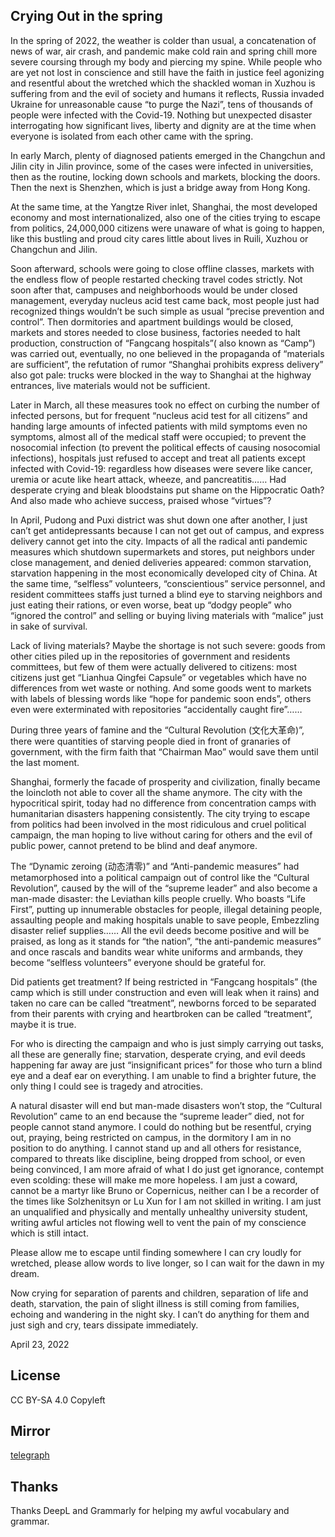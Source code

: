 ## Crying Out in the spring

In the spring of 2022, the weather is colder than usual, a concatenation of news of war, air crash, and pandemic make cold rain and spring chill more severe coursing through my body and piercing my spine. While people who are yet not lost in conscience and still have the faith in justice feel agonizing and resentful about the wretched which the shackled woman in Xuzhou is suffering from and the evil of society and humans it reflects, Russia invaded Ukraine for unreasonable cause “to purge the Nazi”, tens of thousands of people were infected with the Covid-19. Nothing but unexpected disaster interrogating how significant lives, liberty and dignity are at the time when everyone is isolated from each other came with the spring.

In early March, plenty of diagnosed patients emerged in the Changchun and Jilin city in Jilin province, some of the cases were infected in universities, then as the routine, locking down schools and markets, blocking the doors. Then the next is Shenzhen, which is just a bridge away from Hong Kong.

At the same time, at the Yangtze River inlet, Shanghai, the most developed economy and most internationalized, also one of the cities trying to escape from politics, 24,000,000 citizens were unaware of what is going to happen, like this bustling and proud city cares little about lives in Ruili, Xuzhou or Changchun and Jilin.

Soon afterward, schools were going to close offline classes, markets with the endless flow of people restarted checking travel codes strictly. Not soon after that, campuses and neighborhoods would be under closed management, everyday nucleus acid test came back, most people just had recognized things wouldn’t be such simple as usual “precise prevention and control”. Then dormitories and apartment buildings would be closed, markets and stores needed to close business, factories needed to halt production, construction of “Fangcang hospitals”( also known as “Camp”) was carried out,  eventually, no one believed in the propaganda of “materials are sufficient”, the refutation of rumor “Shanghai prohibits express delivery” also got pale: trucks were blocked in the way to Shanghai at the highway entrances, live materials would not be sufficient.

Later in March, all these measures took no effect on curbing the number of infected persons, but for frequent “nucleus acid test for all citizens” and handing large amounts of infected patients with mild symptoms even no symptoms, almost all of the medical staff were occupied; to prevent the nosocomial infection (to prevent the political effects of causing nosocomial infections), hospitals just refused to accept and treat all patients except infected with Covid-19: regardless how diseases were severe like cancer, uremia or acute like heart attack, wheeze, and pancreatitis…… Had desperate crying and bleak bloodstains put shame on the Hippocratic Oath? And also made who achieve success, praised whose “virtues”?

In April, Pudong and Puxi district was shut down one after another, I just can’t get antidepressants because I can not get out of campus, and express delivery cannot get into the city. Impacts of all the radical anti pandemic measures which shutdown supermarkets and stores, put neighbors under close management, and denied deliveries appeared: common starvation, starvation happening in the most economically developed city of China. At the same time, “selfless” volunteers, “conscientious” service personnel, and resident committees staffs just turned a blind eye to starving neighbors and just eating their rations, or even worse,  beat up “dodgy people” who “ignored the control” and selling or buying living materials with “malice” just in sake of survival.

Lack of living materials? Maybe the shortage is not such severe: goods from other cities piled up in the repositories of government and residents committees,  but few of them were actually delivered to citizens: most citizens just get “Lianhua Qingfei Capsule” or vegetables which have no differences from wet waste or nothing. And some goods went to markets with labels of blessing words like “hope for pandemic soon ends”, others even were exterminated with repositories “accidentally caught fire”……

During three years of famine and the “Cultural Revolution (文化大革命)”, there were quantities of starving people died in front of granaries of government, with the firm faith that “Chairman Mao” would save them until the last moment.

Shanghai, formerly the facade of prosperity and civilization, finally became the loincloth not able to cover all the shame anymore. The city with the hypocritical spirit, today had no difference from concentration camps with humanitarian disasters happening consistently.  The city trying to escape from politics had been involved in the most ridiculous and cruel political campaign, the man hoping to live without caring for others and the evil of public power, cannot pretend to be blind and deaf anymore.

The “Dynamic zeroing (动态清零)” and “Anti-pandemic measures” had metamorphosed into a political campaign out of control like the “Cultural Revolution”, caused by the will of the “supreme leader” and also become a man-made disaster: the Leviathan kills people cruelly. Who boasts “Life First”, putting up innumerable obstacles for people, illegal detaining people, assaulting people and making hospitals unable to save people, Embezzling disaster relief supplies…… All the evil deeds become positive and will be praised, as long as it stands for “the nation”, “the anti-pandemic measures” and once rascals and bandits wear white uniforms and armbands, they become “selfless volunteers” everyone should be grateful for.

Did patients get treatment? If being restricted in “Fangcang hospitals” (the camp which is still under construction and even will leak when it rains) and taken no care can be called “treatment”, newborns forced to be separated from their parents with crying and heartbroken can be called “treatment”, maybe it is true.

For who is directing the campaign and who is just simply carrying out tasks, all these are generally fine; starvation, desperate crying, and evil deeds happening far away are just “insignificant prices” for those who turn a blind eye and a deaf ear on everything. I am unable to find a brighter future, the only thing I could see is tragedy and atrocities.

A natural disaster will end but man-made disasters won’t stop, the “Cultural Revolution” came to an end because the “supreme leader” died, not for people cannot stand anymore. I could do nothing but be resentful, crying out, praying, being restricted on campus, in the dormitory I am in no position to do anything. I cannot stand up and all others for resistance, compared to threats like discipline, being dropped from school, or even being convinced, I am more afraid of what I do just get ignorance, contempt even scolding: these will make me more hopeless. I am just a coward, cannot be a martyr like Bruno or Copernicus, neither can I be a recorder of the times like Solzhenitsyn or Lu Xun for I am not skilled in writing. I am just an unqualified and physically and mentally unhealthy university student, writing awful articles not flowing well to vent the pain of my conscience which is still intact.

 Please allow me to escape until finding somewhere I can cry loudly for wretched, please allow words to live longer, so I can wait for the dawn in my dream.

Now crying for separation of parents and children, separation of life and death, starvation, the pain of slight illness is still coming from families, echoing and wandering in the night sky. I can’t do anything for them and just sigh and cry, tears dissipate immediately.

April 23, 2022

## License

CC BY-SA 4.0
Copyleft

## Mirror

[telegraph](https://telegra.ph/Crying-Out-In-the-Spring-04-23)

## Thanks

Thanks DeepL and Grammarly for helping my awful vocabulary and grammar.
